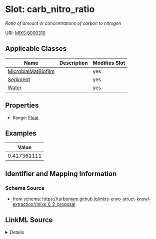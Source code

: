 # Slot: carb_nitro_ratio


_Ratio of amount or concentrations of carbon to nitrogen_



URI: [MIXS:0000310](https://w3id.org/mixs/0000310)



<!-- no inheritance hierarchy -->




## Applicable Classes

| Name | Description | Modifies Slot |
| --- | --- | --- |
[MicrobialMatBiofilm](MicrobialMatBiofilm.md) |  |  yes  |
[Sediment](Sediment.md) |  |  yes  |
[Water](Water.md) |  |  yes  |







## Properties

* Range: [Float](Float.md)






## Examples

| Value |
| --- |
| 0.417361111 |

## Identifier and Mapping Information







### Schema Source


* from schema: https://turbomam.github.io/mixs-envo-struct-knowl-extraction//mixs_6_2_proposal




## LinkML Source

<details>
```yaml
name: carb_nitro_ratio
description: Ratio of amount or concentrations of carbon to nitrogen
title: carbon/nitrogen ratio
notes:
- carbon
- nitrogen
- ratio
examples:
- value: '0.417361111'
from_schema: https://turbomam.github.io/mixs-envo-struct-knowl-extraction//mixs_6_2_proposal
rank: 1000
slot_uri: MIXS:0000310
alias: carb_nitro_ratio
domain_of:
- MicrobialMatBiofilm
- Sediment
- Water
range: float
required: false
recommended: false

```
</details>